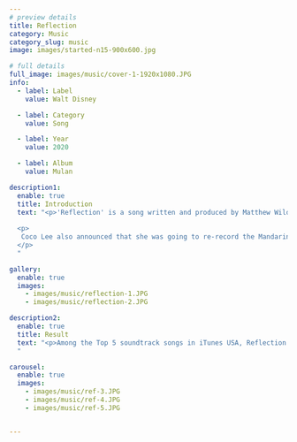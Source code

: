 ```yaml
---
# preview details
title: Reflection
category: Music
category_slug: music
image: images/started-n15-900x600.jpg

# full details
full_image: images/music/cover-1-1920x1080.JPG
info:
  - label: Label
    value: Walt Disney

  - label: Category
    value: Song

  - label: Year
    value: 2020

  - label: Album
    value: Mulan

description1:
  enable: true
  title: Introduction
  text: "<p>'Reflection' is a song written and produced by Matthew Wilder and David Zippel for the soundtrack of Disney's 1998 animated film Mulan. In the film, the song is performed by Tony Award winner, Filipina singer and actress Lea Salonga as Fa Mulan. In 2020, Aguilera re-recorded the song for the live adaptation of Mulan. </p>
  
  <p>
   Coco Lee also announced that she was going to re-record the Mandarin end-credits version of the song, as she had already done in 1998. On March 8, 2020, Coco's Mandarin version was also covered by actress <b>Liu Yifei</b> for the soundtrack of the live-action.
  </p>
  "

gallery:
  enable: true
  images:
    - images/music/reflection-1.JPG
    - images/music/reflection-2.JPG

description2:
  enable: true
  title: Result
  text: "<p>Among the Top 5 soundtrack songs in iTunes USA, Reflection occupied 4/5. The Mandarin version performed by Craystal Liu is in #5.</p>
  "

carousel:
  enable: true
  images:
    - images/music/ref-3.JPG
    - images/music/ref-4.JPG
    - images/music/ref-5.JPG


---
```

